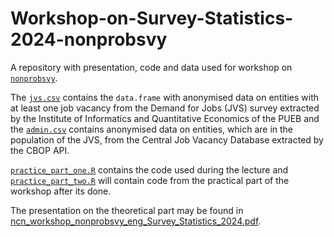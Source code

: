 # Workshop-on-Survey-Statistics-2024-nonprobsvy

A repository with presentation, code and data used for workshop on [`nonprobsvy`](https://github.com/ncn-foreigners/nonprobsvy).

The [`jvs.csv`](https://github.com/ncn-foreigners/Workshop-on-Survey-Statistics-2024-nonprobsvy/blob/main/data-raw/jvs.csv) contains the `data.frame` with anonymised data on entities with at least one job vacancy from the Demand for Jobs (JVS) survey extracted by the Institute of Informatics and Quantitative Economics of the PUEB and the [`admin.csv`](https://github.com/ncn-foreigners/Workshop-on-Survey-Statistics-2024-nonprobsvy/blob/main/data-raw/admin.csv) contains anonymised data on entities, which are in the population of the JVS, from the Central Job Vacancy Database extracted by the CBOP API.

[`practice_part_one.R`](https://github.com/ncn-foreigners/Workshop-on-Survey-Statistics-2024-nonprobsvy/blob/main/codes/practice_part_one.R) contains the code used during the lecture and [`practice_part_two.R`](https://github.com/ncn-foreigners/Workshop-on-Survey-Statistics-2024-nonprobsvy/blob/main/codes/practice_part_two.R) will contain code from the practical part of the workshop after its done.

The presentation on the theoretical part may be found in
[ncn_workshop_nonprobsvy_eng_Survey_Statistics_2024.pdf](https://github.com/ncn-foreigners/Workshop-on-Survey-Statistics-2024-nonprobsvy/tree/main/presentation).
